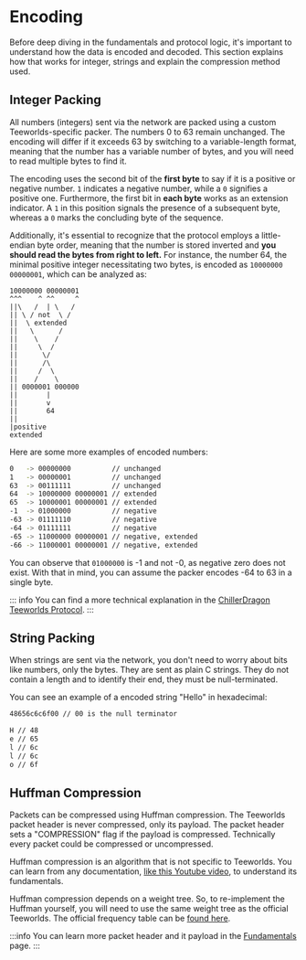 # Encoding

Before deep diving in the fundamentals and protocol logic, it's important to understand how the data is encoded and decoded. This section explains how that works for integer, strings and explain the compression method used.

## Integer Packing

All numbers (integers) sent via the network are packed using a custom Teeworlds-specific packer. The numbers 0 to 63 remain unchanged. The encoding will differ if it exceeds 63 by switching to a variable-length format, meaning that the number has a variable number of bytes, and you will need to read multiple bytes to find it.

The encoding uses the second bit of the **first byte** to say if it is a positive or negative number. `1` indicates a negative number, while a `0` signifies a positive one. Furthermore, the first bit in **each byte** works as an extension indicator. A `1` in this position signals the presence of a subsequent byte, whereas a `0` marks the concluding byte of the sequence. 

Additionally, it's essential to recognize that the protocol employs a little-endian byte order, meaning that the number is stored inverted and **you should read the bytes from right to left.** For instance, the number 64, the minimal positive integer necessitating two bytes, is encoded as `10000000 00000001`, which can be analyzed as:


```
10000000 00000001
^^^    ^ ^^     ^
||\   /  | \   /
|| \ / not  \ /
||  \ extended
||   \      /
||    \    /
||     \  /
||      \/
||      /\
||     /  \
||    /    \
|| 0000001 000000
||       |
||       v
||       64
||
|positive
extended
```

Here are some more examples of encoded numbers:

```sh
0   -> 00000000          // unchanged
1   -> 00000001          // unchanged
63  -> 00111111          // unchanged
64  -> 10000000 00000001 // extended
65  -> 10000001 00000001 // extended
-1  -> 01000000          // negative
-63 -> 01111110          // negative
-64 -> 01111111          // negative
-65 -> 11000000 00000001 // negative, extended
-66 -> 11000001 00000001 // negative, extended
```

You can observe that `01000000` is -1 and not -0, as negative zero does not exist. With that in mind, you can assume the packer encodes -64 to 63 in a single byte.

::: info
You can find a more technical explanation in the [ChillerDragon Teeworlds Protocol](https://chillerdragon.github.io/teeworlds-protocol/shared/int_packing.html).
:::

## String Packing

When strings are sent via the network, you don't need to worry about bits like numbers, only the bytes. They are sent as plain C strings. They do not contain a length and to identify their end, they must be null-terminated.

You can see an example of a encoded string "Hello" in hexadecimal:
```sh
48656c6c6f00 // 00 is the null terminator

H // 48
e // 65
l // 6c
l // 6c
o // 6f
```


## Huffman Compression

Packets can be compressed using Huffman compression. The Teeworlds packet header is never compressed, only its payload. The packet header sets a "COMPRESSION" flag if the payload is compressed. Technically every packet could be compressed or uncompressed.

Huffman compression is an algorithm that is not specific to Teeworlds. You can learn from any documentation, [like this Youtube video](https://www.youtube.com/watch?v=iiGZ947Tcck), to understand its fundamentals.

Huffman compression depends on a weight tree. So, to re-implement the Huffman yourself, you will need to use the same weight tree as the official Teeworlds. The official frequency table can be [found here](https://github.com/teeworlds/teeworlds/blob/26d24ec061d44e6084b2d77a9b8a0a48e354eba6/src/engine/shared/huffman.cpp#L7-L20).

:::info
You can learn more packet header and it payload in the [Fundamentals](./fundamentals) page.
:::